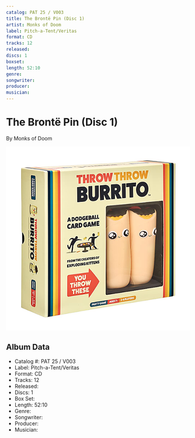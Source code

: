 ```yaml
---
catalog: PAT 25 / V003
title: The Brontë Pin (Disc 1)
artist: Monks of Doom
label: Pitch-a-Tent/Veritas
format: CD
tracks: 12
released: 
discs: 1
boxset: 
length: 52:10
genre: 
songwriter: 
producer: 
musician: 
---
```


# The Brontë Pin (Disc 1)

By Monks of Doom

![](../../assets/cdcovers/Monks_of_Doom-The_Brontë_Pin.png)

## Album Data

- Catalog #: PAT 25 / V003
- Label: Pitch-a-Tent/Veritas
- Format: CD
- Tracks: 12
- Released: 
- Discs: 1
- Box Set: 
- Length: 52:10
- Genre: 
- Songwriter: 
- Producer: 
- Musician: 

